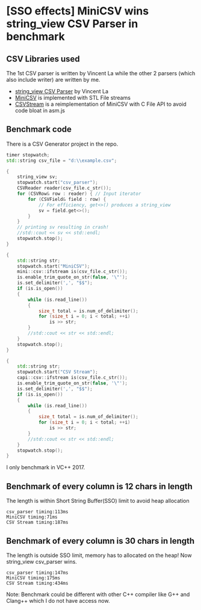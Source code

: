 # [SSO effects] MiniCSV wins string_view CSV Parser in benchmark

## CSV Libraries used

The 1st CSV parser is written by Vincent La while the other 2 parsers (which also include writer) are written by me.

* [string_view CSV Parser](https://github.com/vincentlaucsb/csv-parser) by Vincent La
* [MiniCSV](https://github.com/shaovoon/minicsv) is implemented with STL File streams
* [CSVStream](https://github.com/shaovoon/csv_stream) is a reimplementation of MiniCSV with C File API to avoid code bloat in asm.js

## Benchmark code

There is a CSV Generator project in the repo.

```Cpp
timer stopwatch;
std::string csv_file = "d:\\example.csv";

{
    string_view sv;
    stopwatch.start("csv_parser");
    CSVReader reader(csv_file.c_str());
    for (CSVRow& row : reader) { // Input iterator
        for (CSVField& field : row) {
            // For efficiency, get<>() produces a string_view
            sv = field.get<>();
        }
    }
    // printing sv resulting in crash!
    //std::cout << sv << std::endl;
    stopwatch.stop();
}

{
    std::string str;
    stopwatch.start("MiniCSV");
    mini::csv::ifstream is(csv_file.c_str());
    is.enable_trim_quote_on_str(false, '\"');
    is.set_delimiter(',', "$$");
    if (is.is_open())
    {
        while (is.read_line())
        {
            size_t total = is.num_of_delimiter();
            for (size_t i = 0; i < total; ++i)
                is >> str;
        }
        //std::cout << str << std::endl;
    }    
    stopwatch.stop();
}

{
    std::string str;
    stopwatch.start("CSV Stream");
    capi::csv::ifstream is(csv_file.c_str());
    is.enable_trim_quote_on_str(false, '\"');
    is.set_delimiter(',', "$$");
    if (is.is_open())
    {
        while (is.read_line())
        {
            size_t total = is.num_of_delimiter();
            for (size_t i = 0; i < total; ++i)
                is >> str;
        }
        //std::cout << str << std::endl;
    }
    stopwatch.stop();
}
```

I only benchmark in VC++ 2017.

## Benchmark of every column is 12 chars in length

The length is within Short String Buffer(SSO) limit to avoid heap allocation

```
csv_parser timing:113ms
MiniCSV timing:71ms
CSV Stream timing:187ms
```

## Benchmark of every column is 30 chars in length

The length is outside SSO limit, memory has to allocated on the heap! Now string_view csv_parser wins.

```
csv_parser timing:147ms
MiniCSV timing:175ms
CSV Stream timing:434ms
```

Note: Benchmark could be different with other C++ compiler like G++ and Clang++ which I do not have access now.